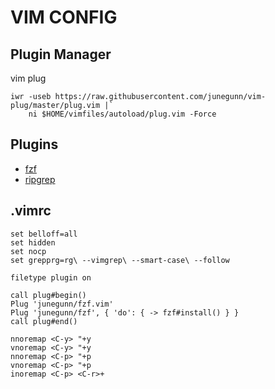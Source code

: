 # VIM CONFIG

## Plugin Manager

vim plug
```
iwr -useb https://raw.githubusercontent.com/junegunn/vim-plug/master/plug.vim |`
    ni $HOME/vimfiles/autoload/plug.vim -Force
```

## Plugins
- [fzf](https://github.com/junegunn/fzf) 
- [ripgrep](https://github.com/BurntSushi/ripgrep)

## .vimrc

```
set belloff=all
set hidden
set nocp
set grepprg=rg\ --vimgrep\ --smart-case\ --follow

filetype plugin on

call plug#begin()
Plug 'junegunn/fzf.vim'
Plug 'junegunn/fzf', { 'do': { -> fzf#install() } }
call plug#end()

nnoremap <C-y> "+y
vnoremap <C-y> "+y
nnoremap <C-p> "+p
vnoremap <C-p> "+p
inoremap <C-p> <C-r>+
```
